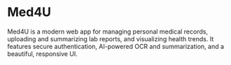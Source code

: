 # Med4U
Med4U is a modern web app for managing personal medical records, uploading and summarizing lab reports, and visualizing health trends. It features secure authentication, AI-powered OCR and summarization, and a beautiful, responsive UI.
